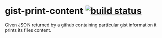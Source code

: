 # gist-print-content [![build status](https://secure.travis-ci.org/thlorenz/gist-print-content.png)](http://travis-ci.org/thlorenz/gist-print-content)

Given JSON returned by a github containing particular gist information it prints its files content.

